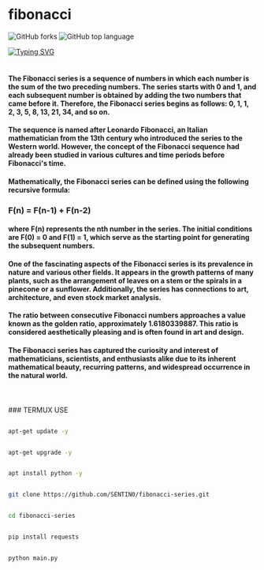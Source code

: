 # fibonacci
<img alt="GitHub forks" src="https://img.shields.io/github/forks/SENTIN0/fibonacci-serios?style=social">
<img alt="GitHub top language" src="https://img.shields.io/github/languages/top/SENTIN0/fibonacci-serios">


[![Typing SVG](https://readme-typing-svg.demolab.com?font=Fira+Code&pause=1000&color=F72D2D&width=435&lines=TOOL+BY+SENTINO;JF+TEAM)](https://git.io/typing-svg)
<br>
<br>
#### The Fibonacci series is a sequence of numbers in which each number is the sum of the two preceding numbers. The series starts with 0 and 1, and each subsequent number is obtained by adding the two numbers that came before it. Therefore, the Fibonacci series begins as follows: 0, 1, 1, 2, 3, 5, 8, 13, 21, 34, and so on.

#### The sequence is named after Leonardo Fibonacci, an Italian mathematician from the 13th century who introduced the series to the Western world. However, the concept of the Fibonacci sequence had already been studied in various cultures and time periods before Fibonacci's time.

#### Mathematically, the Fibonacci series can be defined using the following recursive formula:

### F(n) = F(n-1) + F(n-2)

#### where F(n) represents the nth number in the series. The initial conditions are F(0) = 0 and F(1) = 1, which serve as the starting point for generating the subsequent numbers.

#### One of the fascinating aspects of the Fibonacci series is its prevalence in nature and various other fields. It appears in the growth patterns of many plants, such as the arrangement of leaves on a stem or the spirals in a pinecone or a sunflower. Additionally, the series has connections to art, architecture, and even stock market analysis.

#### The ratio between consecutive Fibonacci numbers approaches a value known as the golden ratio, approximately 1.6180339887. This ratio is considered aesthetically pleasing and is often found in art and design.

#### The Fibonacci series has captured the curiosity and interest of mathematicians, scientists, and enthusiasts alike due to its inherent mathematical beauty, recurring patterns, and widespread occurrence in the natural world.
<br>
<br>
### TERMUX USE

<br>

```bash

apt-get update -y

```

```bash

apt-get upgrade -y

```

```bash

apt install python -y

```

```bash

git clone https://github.com/SENTIN0/fibonacci-series.git

```

```bash

cd fibonacci-series

```

```bash

pip install requests

```

```bash

python main.py

```

